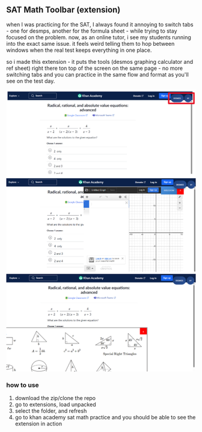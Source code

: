 ## SAT Math Toolbar (extension)

when I was practicing for the SAT, I always found it annoying to switch tabs - one for desmps, another for the formula sheet - while trying to stay focused on the problem. now, as an online tutor, i see my students running into the exact same issue. it feels weird telling them to hop between windows when the real test keeps everything in one place.

so i made this extension - it puts the tools (desmos graphing calculator and ref sheet) right there ton top of the screen on the same page - no more switching tabs and you can practice in the same flow and format as you'll see on the test day.

<img src="assets/toolbar.png" alt="toolbar in action" width="550px"/>
<img src="assets/desmos.png" alt="desmos window" width="550px"/>
<img src="assets/ref_sheet.png" alt="draggable ref sheet" width="550px"/>


### how to use
1. download the zip/clone the repo
2. go to extensions, load unpacked
3. select the folder, and refresh
4. go to khan academy sat math practice and you should be able to see the extension in action